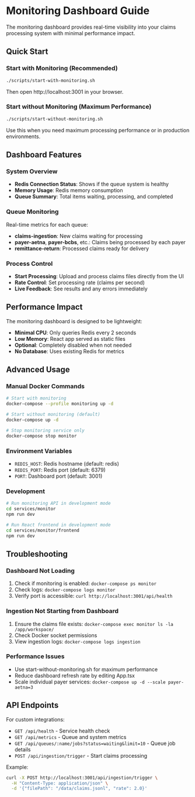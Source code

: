 # Monitoring Dashboard Guide

The monitoring dashboard provides real-time visibility into your claims processing system with minimal performance impact.

## Quick Start

### Start with Monitoring (Recommended)
```bash
./scripts/start-with-monitoring.sh
```

Then open http://localhost:3001 in your browser.

### Start without Monitoring (Maximum Performance)
```bash
./scripts/start-without-monitoring.sh
```

Use this when you need maximum processing performance or in production environments.

## Dashboard Features

### System Overview
- **Redis Connection Status**: Shows if the queue system is healthy
- **Memory Usage**: Redis memory consumption
- **Queue Summary**: Total items waiting, processing, and completed

### Queue Monitoring
Real-time metrics for each queue:
- **claims-ingestion**: New claims waiting for processing
- **payer-aetna**, **payer-bcbs**, etc.: Claims being processed by each payer
- **remittance-return**: Processed claims ready for delivery

### Process Control
- **Start Processing**: Upload and process claims files directly from the UI
- **Rate Control**: Set processing rate (claims per second)
- **Live Feedback**: See results and any errors immediately

## Performance Impact

The monitoring dashboard is designed to be lightweight:

- **Minimal CPU**: Only queries Redis every 2 seconds
- **Low Memory**: React app served as static files
- **Optional**: Completely disabled when not needed
- **No Database**: Uses existing Redis for metrics

## Advanced Usage

### Manual Docker Commands
```bash
# Start with monitoring
docker-compose --profile monitoring up -d

# Start without monitoring (default)
docker-compose up -d

# Stop monitoring service only
docker-compose stop monitor
```

### Environment Variables
- `REDIS_HOST`: Redis hostname (default: redis)
- `REDIS_PORT`: Redis port (default: 6379)
- `PORT`: Dashboard port (default: 3001)

### Development
```bash
# Run monitoring API in development mode
cd services/monitor
npm run dev

# Run React frontend in development mode
cd services/monitor/frontend
npm run dev
```

## Troubleshooting

### Dashboard Not Loading
1. Check if monitoring is enabled: `docker-compose ps monitor`
2. Check logs: `docker-compose logs monitor`
3. Verify port is accessible: `curl http://localhost:3001/api/health`

### Ingestion Not Starting from Dashboard
1. Ensure the claims file exists: `docker-compose exec monitor ls -la /app/workspace/`
2. Check Docker socket permissions
3. View ingestion logs: `docker-compose logs ingestion`

### Performance Issues
- Use start-without-monitoring.sh for maximum performance
- Reduce dashboard refresh rate by editing App.tsx
- Scale individual payer services: `docker-compose up -d --scale payer-aetna=3`

## API Endpoints

For custom integrations:

- `GET /api/health` - Service health check
- `GET /api/metrics` - Queue and system metrics
- `GET /api/queues/:name/jobs?status=waiting&limit=10` - Queue job details
- `POST /api/ingestion/trigger` - Start claims processing

Example:
```bash
curl -X POST http://localhost:3001/api/ingestion/trigger \
  -H "Content-Type: application/json" \
  -d '{"filePath": "/data/claims.jsonl", "rate": 2.0}'
```